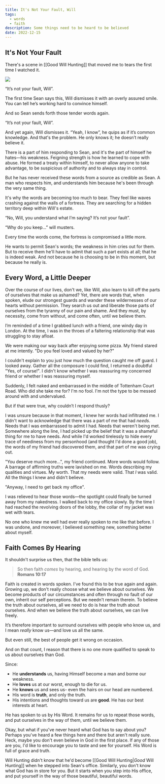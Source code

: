 ```yaml
---
title: It's Not Your Fault, Will
tags:
  - words
  - faith
description: Some things need to be heard to be believed
date: 2022-12-15
---
```


## It's Not Your Fault

There's a scene in [[Good Will Hunting]] that moved me to tears the first time I watched it.

![](https://www.youtube.com/watch?v=ZQht2yOX9Js)

“It’s not your fault, Will”.

The first time Sean says this, Will dismisses it with an overly assured smile. You can tell he’s working hard to convince himself.

And so Sean sends forth those tender words again.

“It’s not your fault, Will”.

And yet again, Will dismisses it. “Yeah, I know”, he quips as if it’s common knowledge. And that's the problem. He only knows it; he doesn’t really believe it.

There is a part of him responding to Sean, and it's the part of himself he hates—his weakness. Feigning strength is how he learned to cope with abuse. He formed a treaty within himself, to never allow anyone to take advantage, to be suspicious of authority and to always stay in control.

But he has never received these words from a source as credible as Sean. A man who respects him, and understands him because he's been through the very same thing.

It's why the words are becoming too much to bear. They feel like waves crashing against the walls of a fortress. They are searching for a hidden territory deep within Will's estate.

“No, Will, you understand what I’m saying? It’s not your fault”.

“Why do you keep…” will musters.

Every time the words come, the fortress is compromised a little more.

He wants to permit Sean's words; the weakness in him cries out for them. But to receive them he'll have to admit that such a part exists at all; that he is indeed weak. And not because he is choosing to be in this moment, but because he really is.

## Every Word, a Little Deeper

Over the course of our lives, don't we, like Will, also learn to kill off the parts of ourselves that make us ashamed? Yet, there are words that, when spoken, elude our strongest guards and wander these wildernesses of our hearts without permission. They search us out and liberate those parts of ourselves from the tyranny of our pain and shame. And they must, by necessity, come from without, and come often, until we believe them.

I’m reminded of a time I grabbed lunch with a friend, one windy day in London. At the time, I was in the throes of a faltering relationship that was struggling to stay afloat.

We were making our way back after enjoying some pizza. My friend stared at me intently. "Do you feel loved and valued by her?"

I couldn't explain to you just how much the question caught me off guard. I looked away. Gather all the composure I could find, I returned a doubtful "Yes, of course!". I didn't know whether I was reassuring my concerned friend or whether I was reassuring myself.

Suddenly, I felt naked and embarrassed in the middle of Tottenham Court Road. Who did she take me for? I'm no fool. I'm not the type to be messed around with and undervalued.

But if that were true, why couldn’t I respond thusly?

I was unsure because in that moment, I knew her words had infiltrated me. I didn't want to acknowledge that there was a part of me that had *needs*. Needs that I was embarrassed to admit I had. Needs that weren't being met. Somewhere along the line, I had picked up the belief that it was a shameful thing for me to have needs. And while I'd worked tirelessly to hide every trace of neediness from my personhood (and thought I'd done a good job), the words of my friend had discovered them, and that part of me was crying out.

"You deserve much more...", my friend continued. More words would follow. A barrage of affirming truths were lavished on me. Words describing my qualities and virtues. My worth. That my needs were valid. That *I* was valid. All the things I knew and didn't believe.

"Anyway, I need to get back my office".

I was relieved to hear those words—the spotlight could finally be turned away from my nakedness. I walked back to my office slowly. By the time I had reached the revolving doors of the lobby, the collar of my jacket was wet with tears.

No one who knew me well had ever really spoken to me like that before. I was undone, and moreover, I believed something new, something better about myself.

## Faith Comes By Hearing

It shouldn't surprise us then, that the bible tells us:

> So then faith _comes_ by hearing, and hearing by the word of God.
> **Romans 10:17**

Faith is created in words spoken. I've found this to be true again and again. Growing up, we don't really choose what we believe about ourselves. We become products of our circumstances and often through no fault of our own, inherit our self perceptions. But we needn't remain therein. To believe the truth about ourselves, all we need to do is hear the truth about ourselves. And when we believe the truth about ourselves, we can live freely.

It’s therefore important to surround ourselves with people who know us, and I mean _really_ know us—and love us all the same.

But even still, the best of people get it wrong on occasion.

And on that count, I reason that there is no one more qualified to speak to us about ourselves than God.

Since:
- He **understands** us, having Himself become a man and borne our weakness.
- He **loves** us at our worst, enough to die for us.
- He **knows** us and sees us- even the hairs on our head are numbered.
- His word is **truth**, and only the truth.
- His intentions and thoughts toward us are **good**. He has our best interests at heart.

He has spoken to us by His Word. It remains for us to repeat those words, and put ourselves in the way of them, until we believe them.

Okay, but what if you've never heard what God has to say about you? Perhaps you've heard a few things here and there but aren't really sure. Heck, maybe you don't even believe in God in the first place. If any of those are you, I'd like to encourage you to taste and see for yourself. His Word is full of grace and truth.

Will Hunting didn't know that he'd become [[Good Will Hunting|*Good* Will Hunting]] when he stepped into Sean's office. Similarly, you don't know what God has in store for you. But it starts when you step into His office, and put yourself in the way of those beautiful, beautiful words.